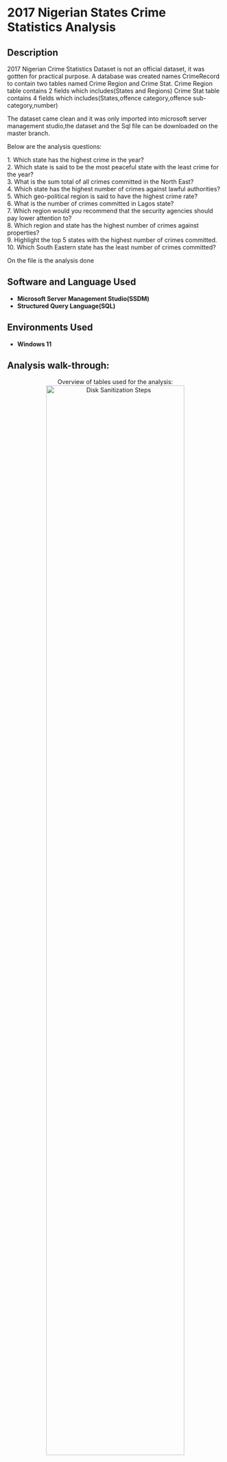 <h1>2017 Nigerian States Crime Statistics Analysis</h1>


<h2>Description</h2>
2017 Nigerian Crime Statistics Dataset is not an official dataset, it was gottten for practical purpose. 
A database was created names CrimeRecord to contain two tables named Crime Region and Crime Stat.
Crime Region table contains 2 fields which includes(States and Regions)
Crime Stat table contains 4 fields which includes(States,offence category,offence sub-category,number)
<p></p>
The dataset came clean and it was only imported into microsoft server management studio,the dataset and the Sql file can be downloaded on the master branch.

Below are the analysis questions:
<p></p>
1. Which state has the highest crime in the year?<br/>
2. Which state is said to be the most peaceful state with the least crime for the year?<br/>
3. What is the sum total of all crimes committed in the North East?<br/>
4. Which state has the highest number of crimes against lawful authorities?<br/>
5. Which geo-political region is said to have the highest crime rate?<br/>
6. What is the number of crimes committed in Lagos state?<br/>
7. Which region would you recommend that the security agencies should pay lower attention to?<br/>
8. Which region and state has the highest number of crimes against properties?<br/>
9. Highlight the top 5 states with the highest number of crimes committed.<br/>
10. Which South Eastern state has the least number of crimes committed?<br/>

<p></p>
On the file is the analysis done

<br />


<h2>Software and Language Used</h2>

- <b>Microsoft Server Management Studio(SSDM) </b>
- <b>Structured Query Language(SQL) </b>

<h2>Environments Used </h2>

- <b>Windows 11</b> 

<h2>Analysis walk-through:</h2>

<p align="center">
Overview of tables used for the analysis: <br/>
<img src="https://i.imgur.com/7UCunM0.png" height="80%" width="80%" alt="Disk Sanitization Steps"/>


